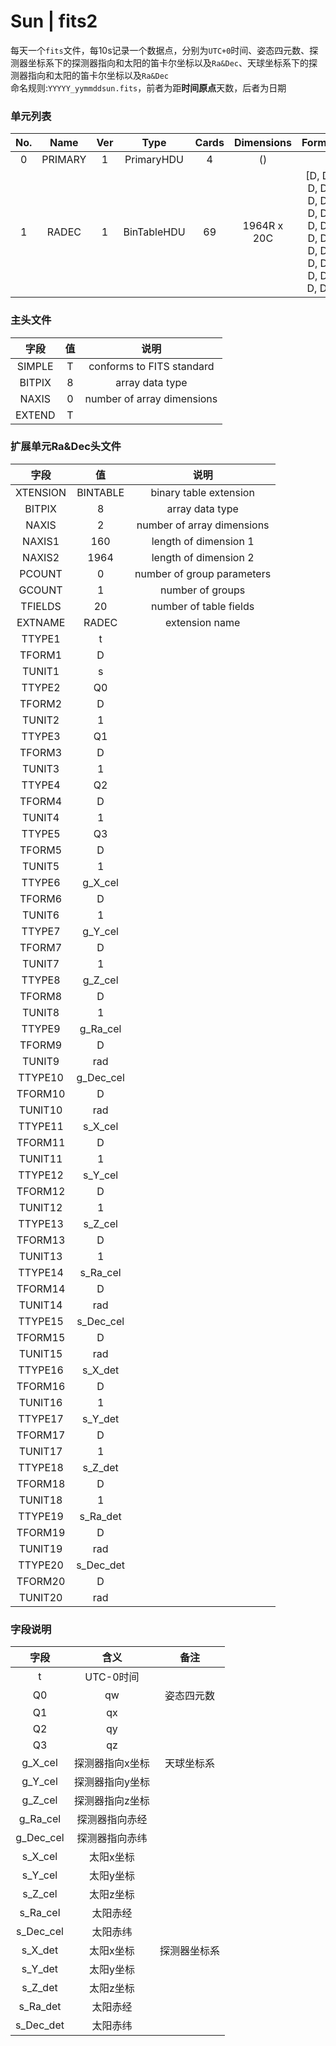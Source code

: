 # Sun | fits2

每天一个``fits``文件，每10s记录一个数据点，分别为``UTC+0``时间、姿态四元数、探测器坐标系下的探测器指向和太阳的笛卡尔坐标以及``Ra&Dec``、天球坐标系下的探测器指向和太阳的笛卡尔坐标以及``Ra&Dec``  
命名规则:``YYYYY_yymmddsun.fits``，前者为距**时间原点**天数，后者为日期

### 单元列表

| No. |   Name  | Ver |     Type    | Cards |  Dimensions  |                            Format                            |
|:---:|:-------:|:---:|:-----------:|:-----:|:------------:|:------------------------------------------------------------:|
|  0  | PRIMARY |  1  |  PrimaryHDU |   4   |      ()      |                                                              |
|  1  |  RADEC  |  1  | BinTableHDU |   69  | 1964R x 20C  | [D, D, D, D, D, D, D, D, D, D, D, D, D, D, D, D, D, D, D, D] |

### 主头文件


|  字段  | 值 |            说明            |
|:------:|:--:|:--------------------------:|
| SIMPLE | T  | conforms to FITS standard  |
| BITPIX | 8  | array data type            |
| NAXIS  | 0  | number of array dimensions |
| EXTEND | T  |                            |

### 扩展单元Ra&Dec头文件

|   字段   |      值     |            说明            |
|:--------:|:-----------:|:--------------------------:|
| XTENSION | BINTABLE    | binary table extension     |
| BITPIX   | 8           | array data type            |
| NAXIS    | 2           | number of array dimensions |
| NAXIS1   | 160         | length of dimension 1      |
| NAXIS2   | 1964        | length of dimension 2      |
| PCOUNT   | 0           | number of group parameters |
| GCOUNT   | 1           | number of groups           |
| TFIELDS  | 20          | number of table fields     |
| EXTNAME  |  RADEC      | extension name             |
| TTYPE1   |  t          |                            |
| TFORM1   |  D          |                            |
| TUNIT1   |  s          |                            |
| TTYPE2   |  Q0         |                            |
| TFORM2   |  D          |                            |
| TUNIT2   |  1          |                            |
| TTYPE3   |  Q1         |                            |
| TFORM3   |  D          |                            |
| TUNIT3   |  1          |                            |
| TTYPE4   |  Q2         |                            |
| TFORM4   |  D          |                            |
| TUNIT4   |  1          |                            |
| TTYPE5   |  Q3         |                            |
| TFORM5   |  D          |                            |
| TUNIT5   |  1          |                            |
| TTYPE6   |  g_X_cel    |                            |
| TFORM6   |  D          |                            |
| TUNIT6   |  1          |                            |
| TTYPE7   |  g_Y_cel    |                            |
| TFORM7   |  D          |                            |
| TUNIT7   |  1          |                            |
| TTYPE8   |  g_Z_cel    |                            |
| TFORM8   |  D          |                            |
| TUNIT8   |  1          |                            |
| TTYPE9   |  g_Ra_cel   |                            |
| TFORM9   |  D          |                            |
| TUNIT9   |  rad        |                            |
| TTYPE10  |  g_Dec_cel  |                            |
| TFORM10  |  D          |                            |
| TUNIT10  |  rad        |                            |
| TTYPE11  |  s_X_cel    |                            |
| TFORM11  |  D          |                            |
| TUNIT11  |  1          |                            |
| TTYPE12  |  s_Y_cel    |                            |
| TFORM12  |  D          |                            |
| TUNIT12  |  1          |                            |
| TTYPE13  |  s_Z_cel    |                            |
| TFORM13  |  D          |                            |
| TUNIT13  |  1          |                            |
| TTYPE14  |  s_Ra_cel   |                            |
| TFORM14  |  D          |                            |
| TUNIT14  |  rad        |                            |
| TTYPE15  |  s_Dec_cel  |                            |
| TFORM15  |  D          |                            |
| TUNIT15  |  rad        |                            |
| TTYPE16  |  s_X_det    |                            |
| TFORM16  |  D          |                            |
| TUNIT16  |  1          |                            |
| TTYPE17  |  s_Y_det    |                            |
| TFORM17  |  D          |                            |
| TUNIT17  |  1          |                            |
| TTYPE18  |  s_Z_det    |                            |
| TFORM18  |  D          |                            |
| TUNIT18  |  1          |                            |
| TTYPE19  |  s_Ra_det   |                            |
| TFORM19  |  D          |                            |
| TUNIT19  |  rad        |                            |
| TTYPE20  |  s_Dec_det  |                            |
| TFORM20  |  D          |                            |
| TUNIT20  |  rad        |                            |

### 字段说明

|    字段   |       含义      |     备注     |
|:---------:|:---------------:|:------------:|
|     t     |    UTC-0时间    |              |
|     Q0    |        qw       |  姿态四元数  |
|     Q1    |        qx       |              |
|     Q2    |        qy       |              |
|     Q3    |        qz       |              |
|  g_X_cel  | 探测器指向x坐标 |  天球坐标系  |
|  g_Y_cel  | 探测器指向y坐标 |              |
|  g_Z_cel  | 探测器指向z坐标 |              |
|  g_Ra_cel |  探测器指向赤经 |              |
| g_Dec_cel |  探测器指向赤纬 |              |
|  s_X_cel  |    太阳x坐标    |              |
|  s_Y_cel  |    太阳y坐标    |              |
|  s_Z_cel  |    太阳z坐标    |              |
|  s_Ra_cel |     太阳赤经    |              |
| s_Dec_cel |     太阳赤纬    |              |
|  s_X_det  |    太阳x坐标    | 探测器坐标系 |
|  s_Y_det  |    太阳y坐标    |              |
|  s_Z_det  |    太阳z坐标    |              |
|  s_Ra_det |     太阳赤经    |              |
| s_Dec_det |     太阳赤纬    |              |